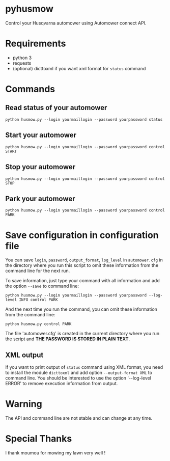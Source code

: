 # pyhusmow
Control your Husqvarna automower using Automower connect API.

# Requirements
  + python 3
  + requests
  + (optional) dicttoxml if you want xml format for `status` command

# Commands
## Read status of your automower
    python husmow.py --login yourmaillogin --password yourpassword status

## Start your automower
    python husmow.py --login yourmaillogin --password yourpassword control START

## Stop your automower
    python husmow.py --login yourmaillogin --password yourpassword control STOP

## Park your automower
    python husmow.py --login yourmaillogin --password yourpassword control PARK

# Save configuration in configuration file

You can save `login`, `password`, `output_format`, `log_level` in `automower.cfg` in the directory where you run this script to omit these information from the command line for the next run.

To save information, just type your command with all information and add the option `--save` to command line:

    python husmow.py --login yourmaillogin --password yourpassword --log-level INFO control PARK

And the next time you run the command, you can omit these information from the command line:

    python husmow.py control PARK

The file 'automower.cfg' is created in the current directory where you run the script and **THE PASSWORD IS STORED IN PLAIN TEXT**.

## XML output

If you want to print output of `status` command using XML format, you need to install the module `dicttoxml` and add option `--output-format XML` to command line. You should be interested to use the option '--log-level ERROR' to remove execution information from output.

# Warning
The API and command line are not stable and can change at any time.

# Special Thanks
I thank moumou for mowing my lawn very well !
